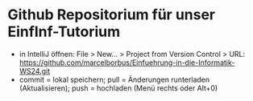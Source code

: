 # Github Repositorium für unser EinfInf-Tutorium

- in IntelliJ öffnen: File > New... > Project from Version Control > URL: <https://github.com/marcelborbus/Einfuehrung-in-die-Informatik-WS24.git>
- commit = lokal speichern; pull = Änderungen runterladen (Aktualisieren); push = hochladen (Menü rechts oder Alt+0)
